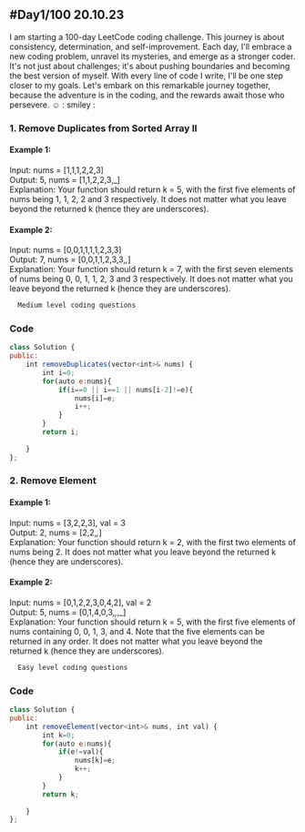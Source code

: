 
## #Day1/100 20.10.23

I am starting a 100-day LeetCode coding challenge. This journey is about consistency, determination, and self-improvement. Each day, I'll embrace a new coding problem, unravel its mysteries, and emerge as a stronger coder. It's not just about challenges; it's about pushing boundaries and becoming the best version of myself. With every line of code I write, I'll be one step closer to my goals. Let's embark on this remarkable journey together, because the adventure is in the coding, and the rewards await those who persevere. ☺️
: smiley : 


### 1. Remove Duplicates from Sorted Array II

#### Example 1:

Input: nums = [1,1,1,2,2,3]\
Output: 5, nums = [1,1,2,2,3,_]\
Explanation: Your function should return k = 5, with the first five elements of nums being 1, 1, 2, 2 and 3 respectively.
It does not matter what you leave beyond the returned k (hence they are underscores).

#### Example 2:
Input: nums = [0,0,1,1,1,1,2,3,3]\
Output: 7, nums = [0,0,1,1,2,3,3,_,_]\
Explanation: Your function should return k = 7, with the first seven elements of nums being 0, 0, 1, 1, 2, 3 and 3 respectively.
It does not matter what you leave beyond the returned k (hence they are underscores).

```bash
  Medium level coding questions
```


### Code

```javascript
class Solution {
public:
    int removeDuplicates(vector<int>& nums) {
        int i=0;
        for(auto e:nums){
            if(i==0 || i==1 || nums[i-2]!=e){
                nums[i]=e;
                i++;
            }
        }
        return i;
        
    }
};
```

### 2. Remove Element
#### Example 1:

Input: nums = [3,2,2,3], val = 3\
Output: 2, nums = [2,2,_,_]\
Explanation: Your function should return k = 2, with the first two elements of nums being 2.
It does not matter what you leave beyond the returned k (hence they are underscores).

#### Example 2:
Input: nums = [0,1,2,2,3,0,4,2], val = 2\
Output: 5, nums = [0,1,4,0,3,_,_,_]\
Explanation: Your function should return k = 5, with the first five elements of nums containing 0, 0, 1, 3, and 4.
Note that the five elements can be returned in any order.
It does not matter what you leave beyond the returned k (hence they are underscores).

```bash
  Easy level coding questions
```


### Code

```javascript
class Solution {
public:
    int removeElement(vector<int>& nums, int val) {
        int k=0;
        for(auto e:nums){
            if(e!=val){
                nums[k]=e;
                k++;
            }
        }
        return k;
        
    }
};
```

